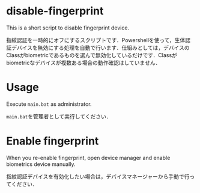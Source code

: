 # disable-fingerprint
This is a short script to disable fingerprint device. 

指紋認証を一時的にオフにするスクリプトです．Powershellを使って，生体認証デバイスを無効にする処理を自動で行います．仕組みとしては，デバイスのClassがbiometricであるものを選んで無効化しているだけです．Classがbiometricなデバイスが複数ある場合の動作確認はしていません．

# Usage
Execute `main.bat` as administrator. 

`main.bat`を管理者として実行してください．

# Enable fingerprint
When you re-enable fingerprint, open device manager and enable biometrics device manually.

指紋認証デバイスを有効化したい場合は，デバイスマネージャーから手動で行ってください．